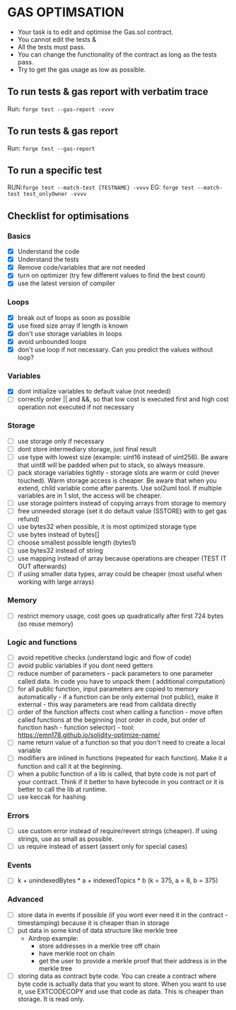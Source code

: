# GAS OPTIMSATION

- Your task is to edit and optimise the Gas.sol contract.
- You cannot edit the tests &
- All the tests must pass.
- You can change the functionality of the contract as long as the tests pass.
- Try to get the gas usage as low as possible.

## To run tests & gas report with verbatim trace

Run: `forge test --gas-report -vvvv`

## To run tests & gas report

Run: `forge test --gas-report`

## To run a specific test

RUN:`forge test --match-test {TESTNAME} -vvvv`
EG: `forge test --match-test test_onlyOwner -vvvv`

## Checklist for optimisations

### Basics

- [x] Understand the code
- [x] Understand the tests
- [x] Remove code/variables that are not needed
- [x] turn on optimizer (try few different values to find the best count)
- [x] use the latest version of compiler

### Loops

- [x] break out of loops as soon as possible
- [x] use fixed size array if length is known
- [x] don't use storage variables in loops
- [x] avoid unbounded loops
- [x] don't use loop if not necessary. Can you predict the values without loop?

### Variables

- [x] dont initialize variables to default value (not needed)
- [ ] correctly order || and &&, so that low cost is executed first and high cost operation not executed if not
  necessary

### Storage

- [ ] use storage only if necessary
- [ ] dont store intermediary storage, just final result
- [ ] use type with lowest size (example: uint16 instead of uint256). Be aware that uint8 will be padded when put to
  stack, so always measure.
- [ ] pack storage variables tightly - storage slots are warm or cold (never touched). Warm storage access is cheaper.
  Be aware that when you extend, child variable come after parents. Use sol2uml tool.
  If multiple variables are in 1 slot, the access will be cheaper.
- [ ] use storage pointers instead of copying arrays from storage to memory
- [ ] free unneeded storage (set it do default value (SSTORE) with to get gas refund)
- [ ] use bytes32 when possible, it is most optimized storage type
- [ ] use bytes instead of bytes[]
- [ ] choose smallest possible length (bytes1)
- [ ] use bytes32 instead of string
- [ ] use mapping instead of array because operations are cheaper (TEST IT OUT afterwards)
- [ ] if using smaller data types, array could be cheaper (most useful when working with large arrays)

### Memory

- [ ] restrict memory usage, cost goes up quadratically after first 724 bytes (so reuse memory)

### Logic and functions

- [ ] avoid repetitive checks (understand logic and flow of code)
- [ ] avoid public variables if you dont need getters
- [ ] reduce number of parameters - pack parameters to one parameter called data. In code you have to unpack them (
  additional computation)
- [ ] for all public function, input parameters are copied to memory automatically - if a function can be only
  external (not public), make it external - this way parameters are read from calldata directly
- [ ] order of the function affects cost when calling a function - move often called functions at the beginning (not
  order in code, but order of function hash - function selector) -
  tool: https://emn178.github.io/solidity-optimize-name/
- [ ] name return value of a function so that you don't need to create a local variable
- [ ] modifiers are inlined in functions (repeated for each function). Make it a function and call it at the
  beginning.
- [ ] when a public function of a lib is called, that byte code is not part of your contract. Think if it better to have
  bytecode in you contract or it is better to call the lib at runtime.
- [ ] use keccak for hashing

### Errors

- [ ] use custom error instead of require/revert strings (cheaper). If using strings, use as small as possible.
- [ ] us require instead of assert (assert only for special cases)

### Events

- [ ] k + unindexedBytes * a + indexedTopics * b  (k = 375, a = 8, b = 375)

### Advanced

- [ ] store data in events if possible (if you wont ever need it in the contract - timestamping) because it is cheaper
  than
  in storage
- [ ] put data in some kind of data structure like merkle tree
    - Airdrop example:
        * store addresses in a merkle tree off chain
        * have merkle root on chain
        * get the user to provide a merkle proof that their address is in the merkle tree
- [ ] storing data as contract byte code. You can create a contract where byte code is actually data that you want to
  store. When you want to use it, use EXTCODECOPY and use that code as data. This is cheaper than storage. It is read
  only.

